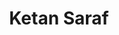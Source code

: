 ---
title: Ketan Saraf
layout: fellow
university: University of British Columbia (2023 September)
programming-languages: TypeScript
description: Curator of Builds
interests: Finance, Driving & Startups
img: ketan.jpeg
---